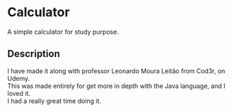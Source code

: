 # Calculator

A simple calculator for study purpose.

## Description

I have made it along with professor Leonardo Moura Leitão from Cod3r, on Udemy.
<br>This was made entirely for get more in depth with the Java language, and I loved it.
<br>I had a really great time doing it.
